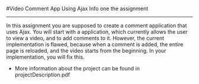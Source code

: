 #Video Comment App Using Ajax
Info one the assignment
***
   In this assignment you are supposed to create a comment application that uses Ajax. You will start with a application, which currently allows the user to view a video, and to add comments to it. However, the current implementation is flawed, because when a comment is added, the entire page is reloaded, and the video starts from the beginning. In your implementation, you will fix this.
  * More information about the project can be found in projectDescription.pdf